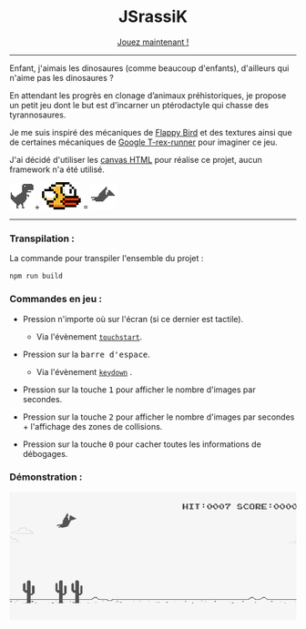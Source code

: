 <h1 align="center">JSrassiK</h1>
<p align="center"><a href="https://florian-a.github.io/JSrassik/">Jouez maintenant !</a></p>

---

Enfant, j'aimais les dinosaures (comme beaucoup d'enfants), d'ailleurs qui n'aime pas les dinosaures ?

En attendant les progrès en clonage d’animaux préhistoriques, je propose un petit jeu dont le but est d'incarner un ptérodactyle qui chasse des tyrannosaures.

Je me suis inspiré des mécaniques de [Flappy Bird](https://flappybird.io/) et des textures ainsi que de certaines mécaniques de [Google T-rex-runner](chrome://dino/) pour imaginer ce jeu.

J'ai décidé d'utiliser les [canvas HTML](https://developer.mozilla.org/fr/docs/Web/HTML/Element/canvas) pour réalise ce projet, aucun framework n'a été utilisé.

  ![](./conception/mockup/trex.png)+ ![](./conception/mockup/flapybird.png) = ![](./conception/mockup/pterodactyl.gif)  

---

### Transpilation :

La commande pour transpiler l'ensemble du projet :

```
npm run build
```

### Commandes en jeu :

* Pression n'importe où sur l'écran (si ce dernier est tactile).
  * Via l'évènement [`touchstart`](https://developer.mozilla.org/fr/docs/Web/Guide/DOM/Events/Touch_events).
* Pression sur la <kbd>barre d'espace</kbd>.
  * Via l'évènement [`keydown`](https://developer.mozilla.org/fr/docs/Web/API/KeyboardEvent) .

* Pression sur la touche <kbd>1</kbd> pour afficher le nombre d'images par secondes.

* Pression sur la touche <kbd>2</kbd> pour afficher le nombre d'images par secondes + l'affichage des zones de collisions.

* Pression sur la touche <kbd>0</kbd> pour cacher toutes les informations de débogages.

### Démonstration :

![](./conception/readme/demo.gif)

